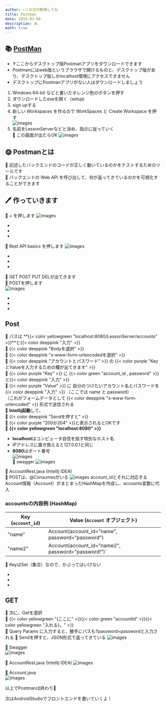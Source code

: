 ```yaml
---
author: ←この日付無視してね
title: Postman
date: 2019-03-08
description: あ
math: true
---
```


## 📚 [PostMan](https://www.postman.com/downloads/)
-  ↑ここからデスクトップ版Postmanアプリをダウンロードできます
-  Postmanにはweb版というブラウザで開けるものと、デスクトップ版があり、デスクトップ版しかlocalhost環境にアクセスできません  
-  デスクトップにPostmanアプリがない人はダウンロードしましょう 
1. Windows 64-bit などと書いたオレンジ色のボタンを押す  
2. ダウンロードしたexeを開く（setup)
3. sign upする  
4. 新しい Workspaces を作るので WorkSpaces と Create Workspace を押す    
![images](/images/postman8.png) 
5. 名前をLessonServerなどと決め、指示に従っていく  
🌷 この画面が出たらOK
![images](/images/postman9.png) 

## 🌞 **Postmanとは**  
🌷 記述したバックエンドのコードが正しく動いているのかをテストするためのツールです  
🌷 バックエンドの Web API を呼び出して、何が返ってきているのかを可視化することができます  


## 🖊 作っていきます  
🌷 + を押します
![images](/images/postman1.png)   

-  
-  
-  
🌷 Rest API basics を押します
![images](/images/postman2.png)  

-  
-  
-   
🌷 GET POST PUT DELが出てきます  
🌷 POSTを押します     
![images](/images/postman3.png)

-  
-  
-   
## Post 
🌷 パスは **{{< color  yellowgreen "localhost:8080/LessonServer/accounts" >}}**と{{< color  deeppink "入力" >}}     
🌷 {{< color  deeppink "Bodyを選択" >}}    
🌷 {{< color  deeppink "x-www-form-urlencodedを選択" >}}    
🌷 {{< color  deeppink "アカウントとパスワード" >}} の {{< color  purple "KeyとValueを入力するための欄が出てきます" >}}  
🌷 {{< color  purple "Key" >}} に {{< color  green "account_id ,  password" >}}と{{< color  deeppink "入力" >}}  
🌷 {{< color  purple "Value" >}} に 自分のつけたいアカウント名とパスワードを{{< color  deeppink "入力" >}} （ここでは name と password）   
（これがフォームデータとして {{< color  deeppink "x-www-form-urlencoded" >}} 形式で送信される  
🌷 **Intellij起動**して、  
🌷 {{< color  deeppink "Sendを押すと" >}}  
🌷 {{< color  purple "200か204" >}}と表示されるとOKです      
🌷 **{{< color  yellowgreen "localhost:8080" >}}**   
-  **localhost**はコンピュータ自信を指す特別なホスト名  
-  IPアドレスに置き換えると127.0.0.1と同じ  
-  **8080**はポート番号   
![images](/images/postman6.png)  
👀 swagger
![images](/images/swagger2.png)

👀 AccountRest.java (Intellij IDEA)  
🌷 POSTは、@Consumesがいる
![images](/images/post1.png)
account_idとそれに対応するAccount情報（Account）がまとまったHashMapを作成し、accounts変数に代入
### **accountsの内容例 (HashMap)**

| **Key (`account_id`)** | **Value (`Account` オブジェクト)**                 |
|------------------------|------------------------------------                 |
|    "name"              |  Account(account_id="name", password="password")    |
|    "name2"             |  Account(account_id="name2", password="password!")` |

🌷  KeyはSet（集合）なので、かぶってはいけない

-  
-  
-  
## GET  
🌷 次に、Getを選択  
🌷 {{< color  yellowgreen "{ここに" >}}{{< color  green "accountId" >}}{{< color  yellowgreen "入れる}。" >}}  
🌷 Query Params に入力すると、勝手にパスも?password=passwordと入力される
🌷 Sendを押すと、JSON形式で返ってきている 
![images](/images/postman7.png) 
  
👀 Swagger  
![images](/images/swagger3.png)

👀 AccountRest.java  (Intellij IDEA)
![images](/images/get1.png)　　 

👀 Account.java  
![images](/images/aj.png)

以上でPostmanは終わり🎉

次はAndroidStudioでフロントエンドを書いていくよ！
